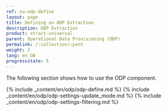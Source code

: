 ```yaml
---
ref: xu-odp-define
layout: page
title: Defining an ODP Extraction
description: ODP Extraction
product: xtract-universal
parent: Operational Data Provisioning (ODP)
permalink: /:collection/:path
weight: 2
lang: en_GB
progressstate: 5
---
```

The following section shows how to use the ODP component.

{% include _content/en/odp/odp-define.md %}
{% include _content/en/odp/odp-settings-update_mode.md %} 
{% include _content/en/odp/odp-settings-filtering.md %}
